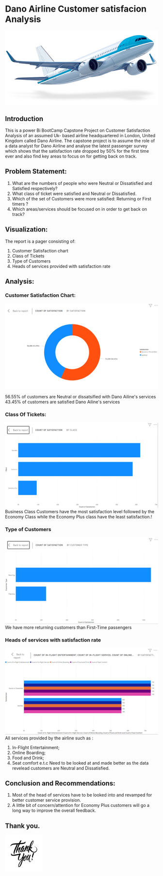 # Dano Airline Customer satisfacion Analysis

![](airline_intro.png)

## Introduction 

This is a power Bi BootCamp Capstone Project on Customer Satisfaction Analysis of an assumed Uk- based airline headquartered in London, United Kingdom called Dano Airline.
The capstone project is to assume the role of a data analyst for Dano Airline and analyse the latest passenger survey which shows that the satisfaction rate dropped by 50% for the first time ever and also find key areas to focus on for getting back on track.

## Problem Statement:

1. What are the numbers of people who were Neutral or Dissatisfied and Satisfied respectively?
2. What class of ticket were satisfied and Neutral or Dissatisfied.
3. Which of the set of Customers were more satisfied: Returning or First timers ?
4. Which areas/services should be focused on in order to get back on track? 


## Visualization:

The report is a pager consisting of:
1. Customer Satisfaction chart
2. Class of Tickets
3. Type of Customers
4. Heads of services provided with satisfaction rate

## Analysis:

### Customer Satisfaction Chart:

![](Customer_satisfaction.PNG)

56.55% of customers are Neutral or dissatsified with Dano Ailine's services
43.45% of customers are satisfied Dano Ailine's services

### Class Of Tickets:
![](Customer_class.PNG)
Business Class Customers have the most satisfaction level followed by the Economy Class while the Economy Plus class have the least satisfaction.!

### Type of Customers
![](Customer_type.PNG)
We have more returning customers than First-Time passengers

### Heads of services with satisfaction rate
![](Items_to_Work.PNG)
All services provided by the airline such as :
1. In-Flight Entertainment;
2. Online Boarding;
3. Food and Drink;
4. Seat comfort e.t.c
Need to be looked at and made better as the data revelead customers are Neutral and Dissatisfied.

## Conclusion and Recommendations:
1. Most of the head of services have to be looked into and revamped for better customer service provision.
2. A little bit of concern/attention for Economy Plus customers will go a long way to improve the overall feedback.

## Thank you.
![](Thanks.png)








 
